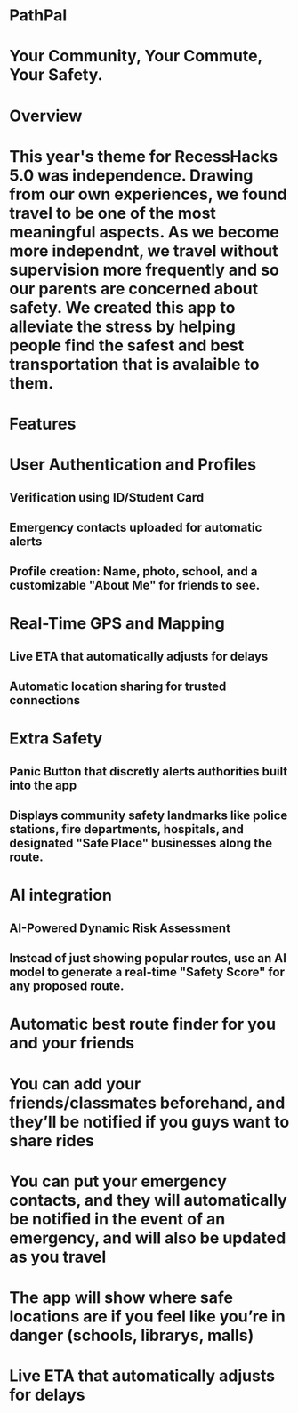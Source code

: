 # PathPal
# Your Community, Your Commute, Your Safety.


# Overview 

# This year's theme for RecessHacks 5.0 was independence. Drawing from our own experiences, we found travel to be one of the most meaningful aspects. As we become more independnt, we travel without supervision more frequently and so our parents are concerned about safety. We created this app to alleviate the stress by helping people find the safest and best transportation that is avalaible to them. 

# Features

# User Authentication and Profiles
## Verification using ID/Student Card
## Emergency contacts uploaded for automatic alerts
## Profile creation: Name, photo, school, and a customizable "About Me" for friends to see.

# Real-Time GPS and Mapping
## Live ETA that automatically adjusts for delays
## Automatic location sharing for trusted connections

# Extra Safety
## Panic Button that discretly alerts authorities built into the app
## Displays community safety landmarks like police stations, fire departments, hospitals, and designated "Safe Place" businesses along the route.

# AI integration
## AI-Powered Dynamic Risk Assessment
## Instead of just showing popular routes, use an AI model to generate a real-time "Safety Score" for any proposed route.

# Automatic best route finder for you and your friends
# You can add your friends/classmates beforehand, and they’ll be notified if you guys want to share rides
# You can put your emergency contacts, and they will automatically be notified in the event of an emergency, and will also be updated as you travel
# The app will show where safe locations are if you feel like you’re in danger (schools, librarys, malls)
# Live ETA that automatically adjusts for delays
#
# 